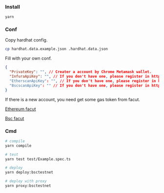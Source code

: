 ### Install
```sh
yarn
```


### Conf
Copy hardhat config.
```sh
cp hardhat.data.example.json .hardhat.data.json
```
Fill with your own conf.
```json
{
  "PrivateKey": "", // Creater a account by Chrome Metamask wallet.
  "InfuraApiKey": "", // If you don't have one, please register in https://infura.io/dashboard.
  "EtherscanApiKey": "", // If you don't have one, please register in https://etherscan.io/login.
  "BscscanApiKey": "" // If you don't have one, please register in https://bscscan.com/login.
}
```
If there is a new account, you need get some gas token from facut.

[Ethereum facut](https://testnet.binance.org/faucet-smart)

[Bsc facut](https://testnet.binance.org/faucet-smart)


### Cmd
```sh
# compile
yarn compile

# test
yarn test test/Example.spec.ts

# deploy
yarn deploy:bsctestnet

# deploy with proxy
yarn proxy:bsctestnet
```